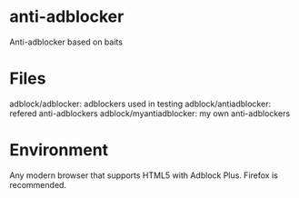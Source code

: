 # anti-adblocker
Anti-adblocker based on baits

# Files
adblock/adblocker:	adblockers used in testing
adblock/antiadblocker: refered anti-adblockers
adblock/myantiadblocker: my own anti-adblockers

# Environment
Any modern browser that supports HTML5 with Adblock Plus. Firefox is recommended.
